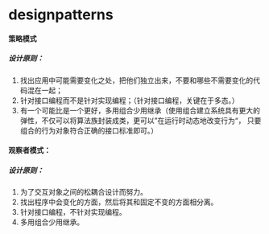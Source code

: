 # designpatterns

#### 策略模式
##### 设计原则：
1. 找出应用中可能需要变化之处，把他们独立出来，不要和哪些不需要变化的代码混在一起；
2. 针对接口编程而不是针对实现编程；（针对接口编程，关键在于多态。）
3. 有一个可能比是一个更好，多用组合少用继承（使用组合建立系统具有更大的弹性，不仅可以将算法族封装成类，更可以”在运行时动态地改变行为“，
只要组合的行为对象符合正确的接口标准即可。）

#### 观察者模式：
##### 设计原则：
1. 为了交互对象之间的松耦合设计而努力。
2. 找出程序中会变化的方面，然后将其和固定不变的方面相分离。
3. 针对接口编程，不针对实现编程。
4. 多用组合少用继承。




